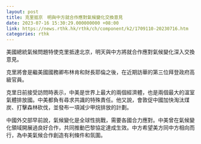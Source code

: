 ```yaml
---
layout: post
title: 克里抵京　明與中方就合作應對氣候變化交換意見
date: 2023-07-16 15:30:29.000000000 +08:00
link: https://news.rthk.hk/rthk/ch/component/k2/1709110-20230716.htm
categories: rthk
---
```


美國總統氣候問題特使克里抵達北京，明天與中方將就合作應對氣候變化深入交換意見。

克里將會是繼美國國務卿布林肯和財長耶倫之後，在近期訪華的第三位拜登政府高級官員。

克里日前接受訪問時表示，中美是世界上最大的兩個經濟體，也是兩個最大的溫室氣體排放國。中美都負有尋求共識的特殊責任。他又說，會敦促中國加快淘汰煤炭、打擊森林砍伐，並發布一項減少甲烷排放的計劃。

中國外交部早前說，氣候變化是全球性挑戰，需要各國合力應對。中美曾在氣候變化領域開展過良好合作，共同推動巴黎協定達成生效。中方希望美方同中方相向而行，為中美氣候合作創造有利條件和氛圍。
